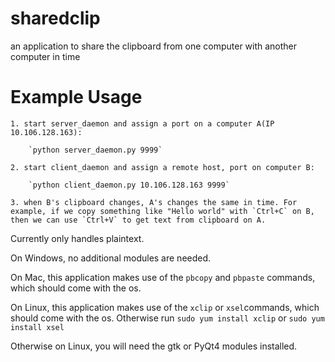 # sharedclip
an application to share the clipboard from one computer with another computer in time

Example Usage
=============
    1. start server_daemon and assign a port on a computer A(IP 10.106.128.163):

        `python server_daemon.py 9999`

    2. start client_daemon and assign a remote host, port on computer B:

        `python client_daemon.py 10.106.128.163 9999`

    3. when B's clipboard changes, A's changes the same in time. For example, if we copy something like "Hello world" with `Ctrl+C` on B, then we can use `Ctrl+V` to get text from clipboard on A.


Currently only handles plaintext.

On Windows, no additional modules are needed.

On Mac, this application makes use of the `pbcopy` and `pbpaste` commands, which should come with the os.

On Linux, this application makes use of the `xclip` or `xsel`commands, which should come with the os. Otherwise run `sudo yum install xclip` or `sudo yum install xsel`

Otherwise on Linux, you will need the gtk or PyQt4 modules installed.